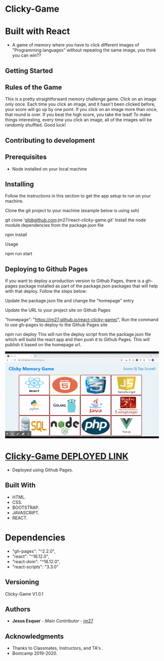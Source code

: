 # Clicky-Game 

# Built with React

* A game of memory where you have to click different images of "Programming languages" without repeating the same image, you think you can win??

## Getting Started

## Rules of the Game
This is a pretty straightforward memory challenge game. Click on an image only once. Each time you click an image, and it hasn't been clicked before, your score will go up by one point. If you click on an image more than once, that round is over. If you beat the high score, you take the lead! To make things interesting, every time you click an image, all of the images will be randomly shuffled. Good luck!

## Contributing to development
## Prerequisites
* Node installed on your local machine

## Installing
Follow the instructions in this section to get the app setup to run on your machine.

Clone the git project to your machine (example below is using ssh)

git clone 'git@github.com:jm27/react-clicky-game.git'
Install the node module dependencies from the package.json file

npm install

Usage

npm run start

## Deploying to Github Pages
If you want to deploy a production version to Github Pages, there is a gh-pages package installed as part of the package.json packages that will help with that deploy. Follow the steps below:

Update the package.json file and change the "homepage" entry

Update the URL to your project site on Github Pages

"homepage": "https://jm27.github.io/react-clicky-game/",
Run the command to use gh-pages to deploy to the Github Pages site

npm run deploy
This will run the deploy script from the package.json file which will build the react app and then push it to Github Pages.
This will publish it based on the homepage url.

![Homepage](React-Clicky-Demo.gif)

[Clicky-Game DEPLOYED LINK](https://jm27.github.io/react-clicky-game/ "Homepage")
======

* Deployed using Github Pages.

## Built With

* HTML.
* CSS.
* BOOTSTRAP.
* JAVASCRIPT.
* REACT.
# Dependencies

* "gh-pages": "^2.2.0",
* "react": "^16.12.0",
* "react-dom": "^16.12.0",
* "react-scripts": "3.3.0"

## Versioning
Clicky-Game V1.0.1

## Authors

* **Jesus Esquer** - *Main Contributor* - [jm27](https://github.com/jm27)


## Acknowledgments

* Thanks to Classmates, Instructors, and TA's .
* Bootcamp 2019-2020.


